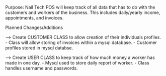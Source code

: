 Purpose: Nail Tech POS will keep track of all data that has to do with the customers and workers of the business. This includes daily/yearly income, appointments, and invoices.


Planned Changes/Additions

--> Create CUSTOMER CLASS to allow creation of their individuals profiles.
    - Class will allow storing of invoices within a mysql database.
    - Customer profiles stored in mysql databse.

--> Create USER CLASS to keep track of how much money a worker has made in one day.
    - Mysql used to store daily report of worker.
    - Class handles username and passwords.
